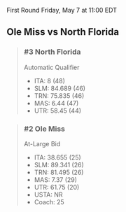 First Round
Friday, May 7 at 11:00 EDT
## Ole Miss vs North Florida

> ### #3 North Florida  
> Automatic Qualifier  
> - ITA: 8 (48)  
> - SLM: 84.689 (46)  
> - TRN: 75.835 (46)  
> - MAS: 6.44 (47)  
> - UTR: 58.45 (44)  

> ### #2 Ole Miss  
> At-Large Bid  
> - ITA: 38.655 (25)  
> - SLM: 89.341 (26)  
> - TRN: 81.495 (26)  
> - MAS: 7.37 (29)  
> - UTR: 61.75 (20)  
> - USTA: NR  
> - Coach: 25  
